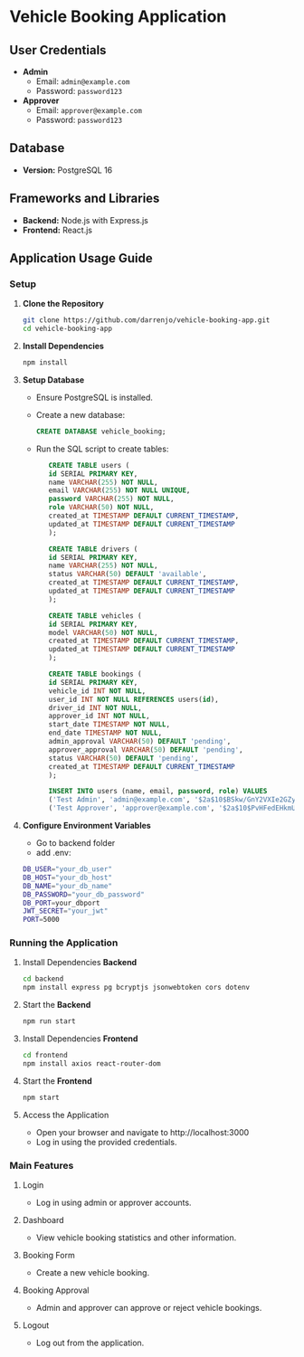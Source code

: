 # Vehicle Booking Application

## User Credentials

- **Admin**
  - Email: `admin@example.com`
  - Password: `password123`
- **Approver**
  - Email: `approver@example.com`
  - Password: `password123`

## Database

- **Version:** PostgreSQL 16

## Frameworks and Libraries

- **Backend:** Node.js with Express.js
- **Frontend:** React.js

## Application Usage Guide

### Setup

1. **Clone the Repository**

   ```bash
   git clone https://github.com/darrenjo/vehicle-booking-app.git
   cd vehicle-booking-app

   ```

2. **Install Dependencies**

   ```bash
   npm install
   ```

3. **Setup Database**

   - Ensure PostgreSQL is installed.
   - Create a new database:
     ```sql
     CREATE DATABASE vehicle_booking;
     ```
   - Run the SQL script to create tables:

     ```sql
        CREATE TABLE users (
        id SERIAL PRIMARY KEY,
        name VARCHAR(255) NOT NULL,
        email VARCHAR(255) NOT NULL UNIQUE,
        password VARCHAR(255) NOT NULL,
        role VARCHAR(50) NOT NULL,
        created_at TIMESTAMP DEFAULT CURRENT_TIMESTAMP,
        updated_at TIMESTAMP DEFAULT CURRENT_TIMESTAMP
        );

        CREATE TABLE drivers (
        id SERIAL PRIMARY KEY,
        name VARCHAR(255) NOT NULL,
        status VARCHAR(50) DEFAULT 'available',
        created_at TIMESTAMP DEFAULT CURRENT_TIMESTAMP,
        updated_at TIMESTAMP DEFAULT CURRENT_TIMESTAMP
        );

        CREATE TABLE vehicles (
        id SERIAL PRIMARY KEY,
        model VARCHAR(50) NOT NULL,
        created_at TIMESTAMP DEFAULT CURRENT_TIMESTAMP,
        updated_at TIMESTAMP DEFAULT CURRENT_TIMESTAMP
        );

        CREATE TABLE bookings (
        id SERIAL PRIMARY KEY,
        vehicle_id INT NOT NULL,
        user_id INT NOT NULL REFERENCES users(id),
        driver_id INT NOT NULL,
        approver_id INT NOT NULL,
        start_date TIMESTAMP NOT NULL,
        end_date TIMESTAMP NOT NULL,
        admin_approval VARCHAR(50) DEFAULT 'pending',
        approver_approval VARCHAR(50) DEFAULT 'pending',
        status VARCHAR(50) DEFAULT 'pending',
        created_at TIMESTAMP DEFAULT CURRENT_TIMESTAMP
        );

        INSERT INTO users (name, email, password, role) VALUES
        ('Test Admin', 'admin@example.com', '$2a$10$BSkw/GnY2VXIe2GZyw7.n.SXAzaEF/sGIiN9n7RPTf9GlX2Q3PGBC', 'admin'),
        ('Test Approver', 'approver@example.com', '$2a$10$PvHFedEHkmU3TO7Enmo.Bu0g2mhSE/nQYXm.5JoIgZsaWBjPqx136', 'approver');
     ```

4. **Configure Environment Variables**
   - Go to backend folder
   - add .env:
   ```bash
   DB_USER="your_db_user"
   DB_HOST="your_db_host"
   DB_NAME="your_db_name"
   DB_PASSWORD="your_db_password"
   DB_PORT=your_dbport
   JWT_SECRET="your_jwt"
   PORT=5000
   ```

### Running the Application

1. Install Dependencies **Backend**

   ```bash
   cd backend
   npm install express pg bcryptjs jsonwebtoken cors dotenv
   ```

2. Start the **Backend**

   ```bash
   npm run start
   ```

3. Install Dependencies **Frontend**

   ```bash
   cd frontend
   npm install axios react-router-dom
   ```

4. Start the **Frontend**

   ```bash
   npm start
   ```

5. Access the Application

   - Open your browser and navigate to http://localhost:3000
   - Log in using the provided credentials.

### Main Features

1. Login

   - Log in using admin or approver accounts.

2. Dashboard

   - View vehicle booking statistics and other information.

3. Booking Form

   - Create a new vehicle booking.

4. Booking Approval

   - Admin and approver can approve or reject vehicle bookings.

5. Logout

   - Log out from the application.
